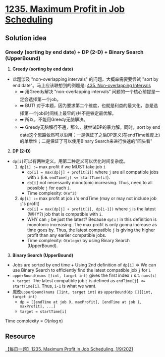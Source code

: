 # [1235. Maximum Profit in Job Scheduling](https://leetcode.com/problems/maximum-profit-in-job-scheduling/description/)

## Solution idea
### Greedy (sorting by end date) + DP (2-D) + Binary Search (UpperBound) 
1. **Greedy (sorting by end date)**
* 此题涉及 "non-overlapping intervals" 的问题。大概率需要要尝试 "sort by end date"。马上应该联想到的例题是: [435. Non-overlapping Intervals](https://github.com/szhou12/leetcode-go/tree/main/leetcode/0435-Non-overlapping-Intervals)
    * :arrow_right: 用Greedy解决 "non-overlapping intervals" 问题的一个核心前提是一定会选择第一个job。
    * :arrow_right: BUT! 对于本题，因为要求第二个维度，也就是利益的最大化，总是选择第一个job(时间线上最早的)并不是铁定最优解。
    * :arrow_right: 所以，不能用Greedy无脑解决。
    * :arrow_right: Greedy无脑解行不通，那么，就尝试DP的暴力解。同时，sort by end date这个思路依然可以沿用：一是保证了之后DP定义(在endTime维度上)的单增性；二是保证了可以使用Binary Search来进行快速的"回头看"
2. **DP (2-D)**
* `dp[i]`可以有两种定义。用第二种定义可以优化时间复杂度。
    1. `dp[i] :=` max profit if we MUST take job `i`
        * `dp[i] = max(dp[j] + profit[i])` where `j` are all compatible jobs with `i` (i.e. `endTime[j] <= startTime[i]`).
        * `dp[i]` not necessarily monotonic increasing. Thus, need to all possible `j` for each `i`.
        * Time complexity: `O(n^2)`
    2. `dp[i] :=` max profit at job `i`'s endTime (may or may not include job `i`'s profit) 
        * `dp[i] = max(dp[j] + profit[i], dp[i-1])` where `j` is the latest (WHY?) job that is compatible with `i`.
        * WHY can `j` be just the latest? Because `dp[i]` in this definition is monotonic increasing. The max profit is only gonna increase as time goes by. Thus, the latest compatible `j` is giving the higher profit than any earlier compatible jobs.
        * Time complexity: `O(nlogn)` by using Binary Search (UpperBound).
3. **Binary Search (UpperBound)**
* Jobs are sorted by end time + Using 2nd definition of `dp[i]` => We can use Binary Search to efficiently find the latest compatible job `j` for `i`
* `upperBound(nums []int, target int)` gives the first index `i` s.t. `nums[i] > target`. The latest compatible job `j` is defined as `endTime[j] <= startTime[i]`. Thus, `i-1` is what we want.
* 魔改`upperBound(nums []int, target int)` as `upperBound(dp [][]int, target int)`
    * `dp = [[endTime at job 0, maxProfit], [endTime at job 1, maxProfit], ...]`
    * `target = startTime[i]`

Time complexity = $O(n\log n)$

## Resource
[【每日一题】1235. Maximum Profit in Job Scheduling, 1/9/2021](https://www.youtube.com/watch?v=0C7re8lam7M&ab_channel=HuifengGuan)